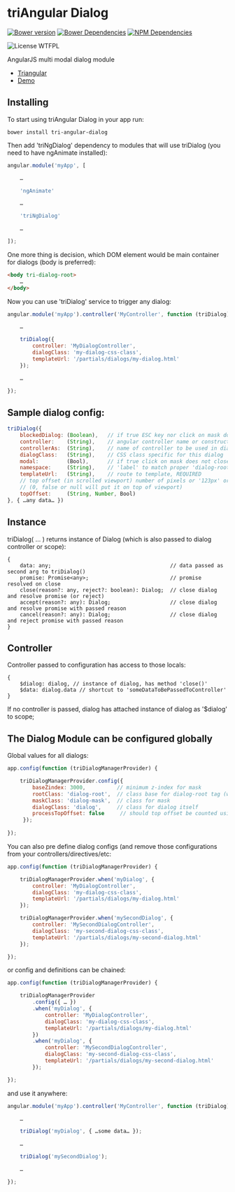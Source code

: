triAngular Dialog
=================

[![Bower version](https://badge.fury.io/bo/tri-angular-dialog.svg)](https://badge.fury.io/bo/tri-angular-dialog)
[![Bower Dependencies](https://www.versioneye.com/user/projects/565414fbff016c003a00049b/badge.svg?style=flat)](https://www.versioneye.com/user/projects/565414fbff016c003a00049b)
[![NPM Dependencies](https://www.versioneye.com/user/projects/5654153aff016c0033000958/badge.svg?style=flat)](https://www.versioneye.com/user/projects/5654153aff016c0033000958)

![License WTFPL](https://img.shields.io/badge/license-wtf-blue.svg?style=flat-square)

AngularJS multi modal dialog module

* [Triangular](http://triangular.io)
* [Demo](http://jsfiddle.net/triangular/suh96jt6/embedded/result,js,html,css/)

Installing
----------

To start using triAngular Dialog in your app run:

```
bower install tri-angular-dialog
```

Then add 'triNgDialog' dependency to modules that will use triDialog (you need to have ngAnimate installed):

```javascript
angular.module('myApp', [

    …

    'ngAnimate'

    …

    'triNgDialog'

    …

]);
```

One more thing is decision, which DOM element would be main container for dialogs (body is preferred):

```html
<body tri-dialog-root>
    …
</body>
```

Now you can use 'triDialog' service to trigger any dialog:

```javascript
angular.module('myApp').controller('MyController', function (triDialog) {

    …

    triDialog({
        controller: 'MyDialogController',
        dialogClass: 'my-dialog-css-class',
        templateUrl: '/partials/dialogs/my-dialog.html'
    });

    …

});
```

Sample dialog config:
---------------------

```javascript
triDialog({
    blockedDialog: (Boolean),   // if true ESC key nor click on mask does not close dialog (overrides modal)
    controller:    (String),    // angular controller name or constructor
    controllerAs:  (String),    // name of controller to be used in dialog's
    dialogClass:   (String),    // CSS class specific for this dialog
    modal:         (Bool),      // if true click on mask does not close dialog
    namespace:     (String),    // 'label' to match proper 'dialog-root', defaults to 'main'
    templateUrl:   (String),    // route to template, REQUIRED
    // top offset (in scrolled viewport) number of pixels or '123px' or '32%'
    // (0, false or null will put it on top of viewport)
    topOffset:     (String, Number, Bool)
}, { …any data… })
```

Instance
--------

triDialog( … ) returns instance of Dialog (which is also passed to dialog controller or scope):

```
{
    data: any;                                      // data passed as second arg to triDialog()
    promise: Promise<any>;                          // promise resolved on close
    close(reason?: any, reject?: boolean): Dialog;  // close dialog and resolve promise (or reject)
    accept(reason?: any): Dialog;                   // close dialog and resolve promise with passed reason
    cancel(reason?: any): Dialog;                   // close dialog and reject promise with passed reason
}
```

Controller
----------

Controller passed to configuration has access to those locals:

```
{
    $dialog: dialog, // instance of dialog, has method 'close()'
    $data: dialog.data // shortcut to 'someDataToBePassedToController'
}
```

If no controller is passed, dialog has attached instance of dialog as '$dialog' to scope;

The Dialog Module can be configured globally
--------------------------------------------

Global values for all dialogs:


```javascript
app.config(function (triDialogManagerProvider) {

    triDialogManagerProvider.config({
        baseZindex: 3000,          // minimum z-index for mask
        rootClass: 'dialog-root',  // class base for dialog-root tag (when inner dialogs are active)
        maskClass: 'dialog-mask',  // class for mask
        dialogClass: 'dialog',     // class for dialog itself
        processTopOffset: false     // should top offset be counted using some internal rules
     });
     
});
```

You can also pre define dialog configs (and remove those configurations from your controllers/directives/etc:


```javascript
app.config(function (triDialogManagerProvider) {

    triDialogManagerProvider.when('myDialog', {
        controller: 'MyDialogController',
        dialogClass: 'my-dialog-css-class',
        templateUrl: '/partials/dialogs/my-dialog.html'
    });

    triDialogManagerProvider.when('mySecondDialog', {
        controller: 'MySecondDialogController',
        dialogClass: 'my-second-dialog-css-class',
        templateUrl: '/partials/dialogs/my-second-dialog.html'
    });

});
```

or config and definitions can be chained:

```javascript
app.config(function (triDialogManagerProvider) {

    triDialogManagerProvider
        .config({ … })
        .when('myDialog', {
            controller: 'MyDialogController',
            dialogClass: 'my-dialog-css-class',
            templateUrl: '/partials/dialogs/my-dialog.html'
        })
        .when('myDialog', {
            controller: 'MySecondDialogController',
            dialogClass: 'my-second-dialog-css-class',
            templateUrl: '/partials/dialogs/my-second-dialog.html'
        });

});
```

and use it anywhere:


```javascript
angular.module('myApp').controller('MyController', function (triDialog) {

    …

    triDialog('myDialog', { …some data… });

    …

    triDialog('mySecondDialog');

    …

});
```